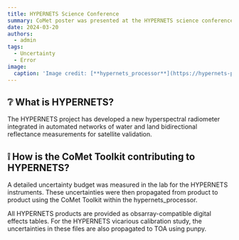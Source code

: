 ```yaml
---
title: HYPERNETS Science Conference
summary: CoMet poster was presented at the HYPERNETS science conference.
date: 2024-03-20
authors:
  - admin
tags:
  - Uncertainty
  - Error
image:
  caption: 'Image credit: [**hypernets_processor**](https://hypernets-processor.readthedocs.io/)'
---
```


## ❔ What is HYPERNETS?

The HYPERNETS project has developed a new hyperspectral radiometer integrated in automated networks of water and land bidirectional reflectance measurements for satellite validation. 

## ❕ How is the CoMet Toolkit contributing to HYPERNETS?

A detailed uncertainty budget was measured in the lab for the HYPERNETS instruments. These uncertainties were then propagated from product to product using the CoMet Toolkit within the hypernets_processor. 

All HYPERNETS products are provided as obsarray-compatible digital effects tables. For the HYPERNETS vicarious calibration study, the uncertainties in these files are also propagated to TOA using punpy.

